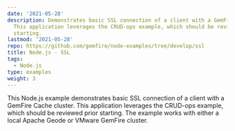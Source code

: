 ```yaml
---
date: '2021-05-28'
description: Demonstrates basic SSL connection of a client with a GemFire Cache cluster.
  This application leverages the CRUD-ops example, which should be reviewed prior
  starting.
lastmod: '2021-05-28'
repo: https://github.com/gemfire/node-examples/tree/develop/ssl
title: Node.js - SSL
tags:
  - Node.js
type: examples
weight: 3
---
```


This Node.js example demonstrates basic SSL connection of a client with a GemFire Cache cluster. This application leverages the CRUD-ops example, which should be reviewed prior starting. The example works with either a local Apache Geode or VMware GemFire cluster.